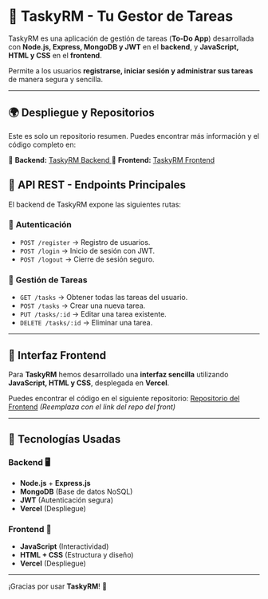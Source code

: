 # 🚀 TaskyRM - Tu Gestor de Tareas

TaskyRM es una aplicación de gestión de tareas (**To-Do App**) desarrollada con **Node.js, Express, MongoDB y JWT** en el **backend**, y **JavaScript, HTML y CSS** en el **frontend**.

Permite a los usuarios **registrarse, iniciar sesión y administrar sus tareas** de manera segura y sencilla.

---

## 🌍 Despliegue y Repositorios

Este es solo un repositorio resumen. Puedes encontrar más información y el código completo en:

🔹 **Backend:** [TaskyRM Backend ](https://github.com/JuandiGo1/TaskyRM_Backend) 
🔹 **Frontend:** [TaskyRM Frontend ](https://github.com/JuandiGo1/TaskyRM_Frontend) 


## 📌 API REST - Endpoints Principales

El backend de TaskyRM expone las siguientes rutas:

### 🔐 **Autenticación**
- `POST /register` → Registro de usuarios.
- `POST /login` → Inicio de sesión con JWT.
- `POST /logout` → Cierre de sesión seguro.

### 📝 **Gestión de Tareas**
- `GET /tasks` → Obtener todas las tareas del usuario.
- `POST /tasks` → Crear una nueva tarea.
- `PUT /tasks/:id` → Editar una tarea existente.
- `DELETE /tasks/:id` → Eliminar una tarea.

---

## 🎨 Interfaz Frontend

Para **TaskyRM** hemos desarrollado una **interfaz sencilla** utilizando **JavaScript, HTML y CSS**, desplegada en **Vercel**.

Puedes encontrar el código en el siguiente repositorio: [Repositorio del Frontend](https://github.com/JuandiGo1/TaskyRM_Frontend) *(Reemplaza con el link del repo del front)*

---

## 🚀 Tecnologías Usadas
### Backend 🖥️
- **Node.js** + **Express.js**
- **MongoDB** (Base de datos NoSQL)
- **JWT** (Autenticación segura)
- **Vercel** (Despliegue)

### Frontend 🎨
- **JavaScript** (Interactividad)
- **HTML + CSS** (Estructura y diseño)
- **Vercel** (Despliegue)

---




¡Gracias por usar **TaskyRM**! 🎉

